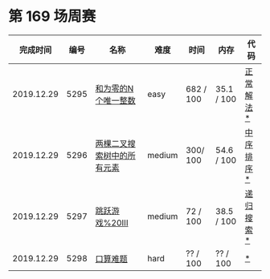 # 第 169 场周赛

**完成时间**|**编号**|**名称**|**难度**|**时间**|**内存**|**代码**
--------|--------|--------|------------|--------|--------|--------
2019.12.29|5295|[和为零的N个唯一整数](./5295.%20和为零的N个唯一整数)|easy|682 / 100|35.1 / 100|[正常解法*](./5295.%20和为零的N个唯一整数/javascript/ac_v1.js)
2019.12.29|5296|[两棵二叉搜索树中的所有元素](./5296.%20两棵二叉搜索树中的所有元素)|medium|300/ 100|54.6 / 100|[中序排序*](./5296.%20两棵二叉搜索树中的所有元素/javascript/ac_v1.js)
2019.12.29|5297|[跳跃游戏%20III](./5297.%跳跃游戏%20III)|medium|72 / 100|38.5 / 100|[递归搜索*](./5297.%跳跃游戏%20III/javascript/ac_v1.js)
2019.12.29|5298|[口算难题](./5298.%20口算难题)|hard|?? / 100|?? / 100|[*](./5298.%20口算难题/javascript/ac_v1.js)
